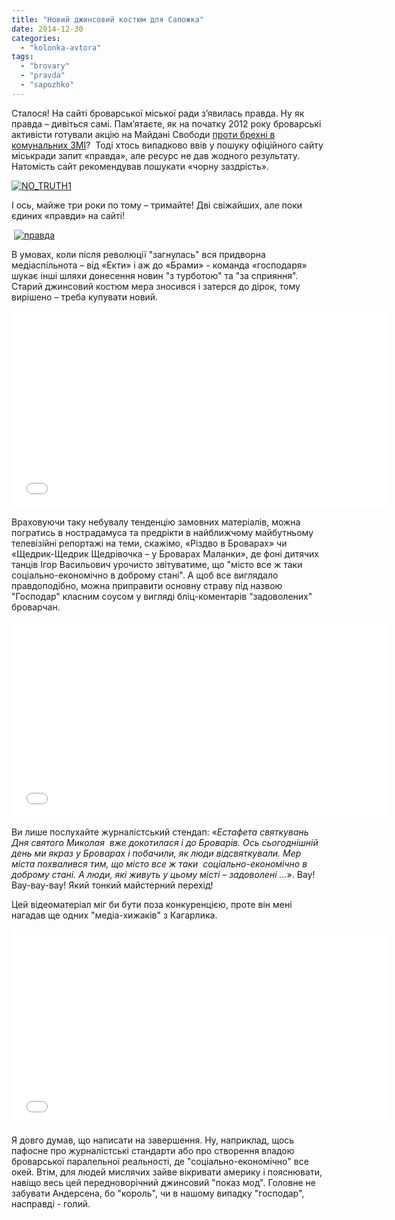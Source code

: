 ```yaml
---
title: "Новий джинсовий костюм для Сапожка"
date: 2014-12-30
categories: 
  - "kolonka-avtora"
tags: 
  - "brovary"
  - "pravda"
  - "sapozhko"
---
```


Сталося! На сайті броварської міської ради з’явилась правда. Ну як правда – дивіться самі. Пам’ятаєте, як на початку 2012 року броварські активісти готували акцію на Майдані Свободи [проти брехні в комунальних ЗМІ](https://mpz.brovary.org/na-aktsiyi-protestu-brovarchan-zaproshuyu-3/)?  Тоді хтось випадково ввів у пошуку офіційного сайту міськради запит «правда», але ресурс не дав жодного результату. Натомість сайт рекомендував пошукати «чорну заздрість».

[![NO_TRUTH1](https://mpz.brovary.org/wp-content/uploads/2014/12/NO_TRUTH1.jpg)](https://mpz.brovary.org/wp-content/uploads/2014/12/NO_TRUTH1.jpg)

І ось, майже три роки по тому – тримайте! Дві свіжайших, але поки єдиних «правди» на сайті!

 [![правда](https://mpz.brovary.org/wp-content/uploads/2014/12/pravda.jpg)](https://mpz.brovary.org/wp-content/uploads/2014/12/pravda.jpg)

В умовах, коли після революції "загнулась" вся придворна медіаспільнота – від «Екти» і аж до «Брами» - команда «господаря» шукає інші шляхи донесення новин "з турботою" та "за сприяння". Старий джинсовий костюм мера зносився і затерся до дірок, тому вирішено – треба купувати новий.

<iframe src="//www.youtube.com/embed/qC4ZB4LKCIo" width="600" height="315" frameborder="0" allowfullscreen="allowfullscreen"></iframe>

Враховуючи таку небувалу тенденцію замовних матеріалів, можна погратись в нострадамуса та предрікти в найближчому майбутньому телевізійні репортажі на теми, скажімо, «Різдво в Броварах» чи «Щедрик-Щедрик Щедрівочка – у Броварах Маланки», де фоні дитячих танців Ігор Васильович урочисто звітуватиме, що "місто все ж таки соціально-економічно в доброму стані". А щоб все виглядало правдоподібно, можна приправити основну страву під назвою "Господар" класним соусом у вигляді бліц-коментарів "задоволених" броварчан.

<iframe src="//www.youtube.com/embed/zLGxPJfXH3U" width="600" height="315" frameborder="0" allowfullscreen="allowfullscreen"></iframe>

Ви лише послухайте журналістський стендап: «_Естафета святкувань Дня святого Миколая  вже докотилася і до Броварів. Ось сьогоднішній день ми якраз у Броварах і побачили, як люди відсвяткували. Мер міста похвалився тим, що місто все ж таки  соціально-економічно в доброму стані. А люди, які живуть у цьому місті – задоволені ..._». Вау! Вау-вау-вау! Який тонкий майстерний перехід!

Цей відеоматеріал міг би бути поза конкуренцією, проте він мені нагадав ще одних "медіа-хижаків" з Кагарлика.

<iframe src="//www.youtube.com/embed/uzR5vUfc4iY" width="600" height="315" frameborder="0" allowfullscreen="allowfullscreen"></iframe>

Я довго думав, що написати на завершення. Ну, наприклад, щось пафосне про журналістські стандарти або про створення владою броварської паралельної реальності, де "соціально-економічно" все окей. Втім, для людей мислячих зайве вікривати америку і пояснювати, навіщо весь цей передноворічний джинсовий "показ мод". Головне не забувати Андерсена, бо "король", чи в нашому випадку "господар", насправді - голий.
